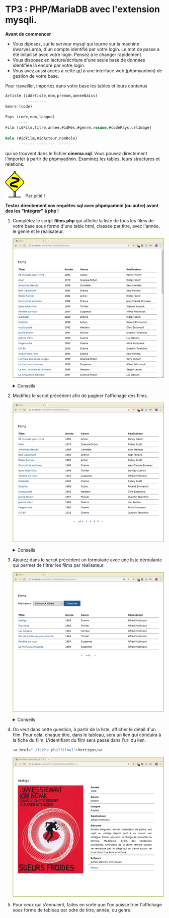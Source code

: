 # TP3 : PHP/MariaDB avec l'extension **mysqli**.

**Avant de commencer**

-   Vous diposez, sur le serveur mysql qui tourne sur la machine
    dwarves.arda, d'un compte identifié par votre login. Le mot de
    passe a été initailisé avec votre login. Pensez à le changer
    rapidement.
-   Vous disposez en lecture/écriture d'une seule base de données
    identifiée là encore par votre login.
-   Vous avez aussi accès à cette
    [url](https://dwarves.iut-fbleau.fr/phpmyadmin/) à une interface web
    (phpmyadmin) de gestion de votre base.

Pour travailler, importez dans votre base les tables et leurs contenus

```sql
Artiste (idArtiste,nom,prenom,anneeNaiss)
	     ---------
Genre (code)
       ----
Pays (code,nom,langue)
	  ----
Film (idFilm,titre,annee,#idMes,#genre,resume,#codePays,urlImage)
	  ------
Role (#idFilm,#idActeur,nomRole)
	  ------- --------  -------
```

qui se trouvent dans le fichier **cinema.sql**. Vous pouvez directement
l'importer à partir de phpmyadmin. Examinez les tables, leurs
structures et relations.

![](./include/db.gif)  Par pitié !

**Testez directement vos requêtes sql avec phpmyadmin (ou autre) avant
des les \"intégrer\" à php !**


1. Complétez le script **films.php** qui affiche la liste de tous les films
   de votre base sous forme d'une table html, classée par titre, avec
   l'année, le genre et le réalisateur.

    ![](./img/film.png)

    <details><summary>Conseils</summary>
    <div>

   - le serveur tourne sur le serveur http, donc pour vous connecter,
      utiliser `localhost` comme nom. 
   - Pour récuperer les informations demandées, pensez à faire une
      jointure entre Film et Artiste.
    </div>
    </details>   

2. Modifiez le script précédent afin de paginer l'affichage des films.

    ![](./img/film1.png)

    <details><summary>Conseils</summary>
    <div>

   - La clause `LIMIT` dans un SELECT permet de restreindre le nombre de
    résultats de la requête.

   - L'option `SQL_CALC_FOUND_ROWS` permet, en présence de la clause
    LIMIT, de savoir combien de resultats auraient été selectionnée en
    son absence.  

    Il faut utliser juste après la requête la fonction MySQL
    `FOUND_ROWS()`.
	 </div>
	 </details>

3. Ajoutez dans le script précédent un formulaire avec une liste déroulante
   qui permet de filtrer les films par réalisateur.

    ![](./img/film2.png)

    <details><summary>Conseils</summary>
    <div>

    Il faut récupérer dans la table Artiste les réalisateurs, et peupler une
    liste déroulante. La valeur envoyé par le formulaire sera bien sûr
    l'identifiant du réalisateur.

    Faites en sorte, comme sur la capture d'écran, de réafficher la liste
    déroulante avec le nom du réalisateur dernièrement selectionné.
    </div>
    </details>

4. On veut dans cette question, à partir de la liste, afficher le détail
   d'un film. Pour cela, chaque titre, dans le tableau, sera un lien qui
   conduira à la fiche du film. L'identifiant du film sera passé dans
   l'url du lien. 
   
   ```php
   <a href="./fiche.php?film=1">Vertigo</a>
   ```

    ![](./img/film3.png)

5. Pour ceux qui s'ennuient, faites en sorte que l'on puisse trier
   l'affichage sous forme de tableau par odre de titre, année, ou genre.
